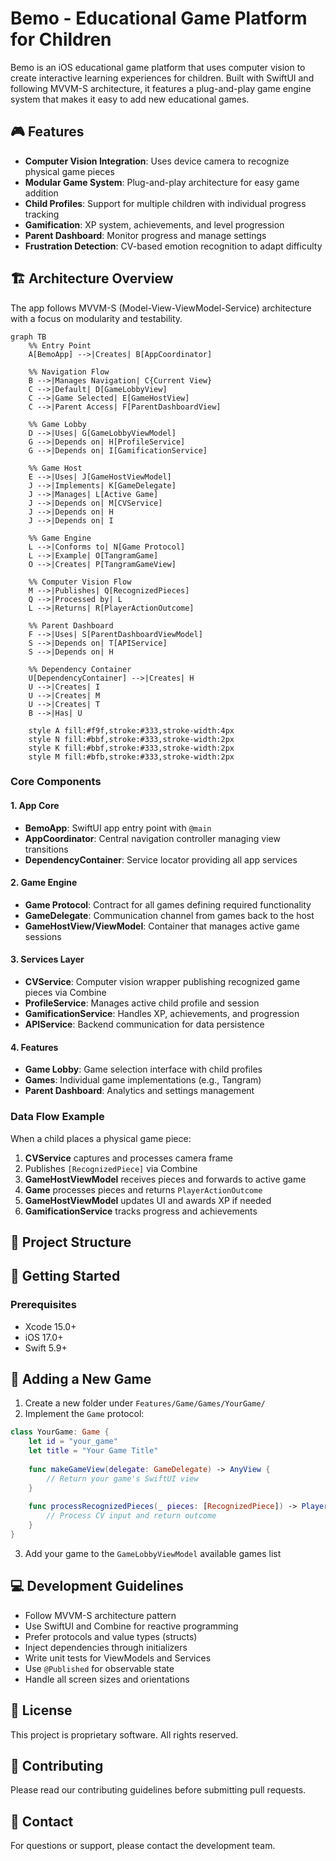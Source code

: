 # Bemo - Educational Game Platform for Children

Bemo is an iOS educational game platform that uses computer vision to create interactive learning experiences for children. Built with SwiftUI and following MVVM-S architecture, it features a plug-and-play game engine system that makes it easy to add new educational games.

## 🎮 Features

- **Computer Vision Integration**: Uses device camera to recognize physical game pieces
- **Modular Game System**: Plug-and-play architecture for easy game addition
- **Child Profiles**: Support for multiple children with individual progress tracking
- **Gamification**: XP system, achievements, and level progression
- **Parent Dashboard**: Monitor progress and manage settings
- **Frustration Detection**: CV-based emotion recognition to adapt difficulty

## 🏗️ Architecture Overview

The app follows MVVM-S (Model-View-ViewModel-Service) architecture with a focus on modularity and testability.

```mermaid
graph TB
    %% Entry Point
    A[BemoApp] -->|Creates| B[AppCoordinator]
    
    %% Navigation Flow
    B -->|Manages Navigation| C{Current View}
    C -->|Default| D[GameLobbyView]
    C -->|Game Selected| E[GameHostView]
    C -->|Parent Access| F[ParentDashboardView]
    
    %% Game Lobby
    D -->|Uses| G[GameLobbyViewModel]
    G -->|Depends on| H[ProfileService]
    G -->|Depends on| I[GamificationService]
    
    %% Game Host
    E -->|Uses| J[GameHostViewModel]
    J -->|Implements| K[GameDelegate]
    J -->|Manages| L[Active Game]
    J -->|Depends on| M[CVService]
    J -->|Depends on| H
    J -->|Depends on| I
    
    %% Game Engine
    L -->|Conforms to| N[Game Protocol]
    L -->|Example| O[TangramGame]
    O -->|Creates| P[TangramGameView]
    
    %% Computer Vision Flow
    M -->|Publishes| Q[RecognizedPieces]
    Q -->|Processed by| L
    L -->|Returns| R[PlayerActionOutcome]
    
    %% Parent Dashboard
    F -->|Uses| S[ParentDashboardViewModel]
    S -->|Depends on| T[APIService]
    S -->|Depends on| H
    
    %% Dependency Container
    U[DependencyContainer] -->|Creates| H
    U -->|Creates| I
    U -->|Creates| M
    U -->|Creates| T
    B -->|Has| U
    
    style A fill:#f9f,stroke:#333,stroke-width:4px
    style N fill:#bbf,stroke:#333,stroke-width:2px
    style K fill:#bbf,stroke:#333,stroke-width:2px
    style M fill:#bfb,stroke:#333,stroke-width:2px
```

### Core Components

#### 1. App Core
- **BemoApp**: SwiftUI app entry point with `@main`
- **AppCoordinator**: Central navigation controller managing view transitions
- **DependencyContainer**: Service locator providing all app services

#### 2. Game Engine
- **Game Protocol**: Contract for all games defining required functionality
- **GameDelegate**: Communication channel from games back to the host
- **GameHostView/ViewModel**: Container that manages active game sessions

#### 3. Services Layer
- **CVService**: Computer vision wrapper publishing recognized game pieces via Combine
- **ProfileService**: Manages active child profile and session
- **GamificationService**: Handles XP, achievements, and progression
- **APIService**: Backend communication for data persistence

#### 4. Features
- **Game Lobby**: Game selection interface with child profiles
- **Games**: Individual game implementations (e.g., Tangram)
- **Parent Dashboard**: Analytics and settings management

### Data Flow Example

When a child places a physical game piece:

1. **CVService** captures and processes camera frame
2. Publishes `[RecognizedPiece]` via Combine
3. **GameHostViewModel** receives pieces and forwards to active game
4. **Game** processes pieces and returns `PlayerActionOutcome`
5. **GameHostViewModel** updates UI and awards XP if needed
6. **GamificationService** tracks progress and achievements

## 📁 Project Structure


## 🚀 Getting Started

### Prerequisites
- Xcode 15.0+
- iOS 17.0+
- Swift 5.9+

## 🎯 Adding a New Game

1. Create a new folder under `Features/Game/Games/YourGame/`
2. Implement the `Game` protocol:

```swift
class YourGame: Game {
    let id = "your_game"
    let title = "Your Game Title"
    
    func makeGameView(delegate: GameDelegate) -> AnyView {
        // Return your game's SwiftUI view
    }
    
    func processRecognizedPieces(_ pieces: [RecognizedPiece]) -> PlayerActionOutcome {
        // Process CV input and return outcome
    }
}
```

3. Add your game to the `GameLobbyViewModel` available games list

## 💻 Development Guidelines

- Follow MVVM-S architecture pattern
- Use SwiftUI and Combine for reactive programming
- Prefer protocols and value types (structs)
- Inject dependencies through initializers
- Write unit tests for ViewModels and Services
- Use `@Published` for observable state
- Handle all screen sizes and orientations

## 📄 License

This project is proprietary software. All rights reserved.

## 🤝 Contributing

Please read our contributing guidelines before submitting pull requests.

## 📧 Contact

For questions or support, please contact the development team.